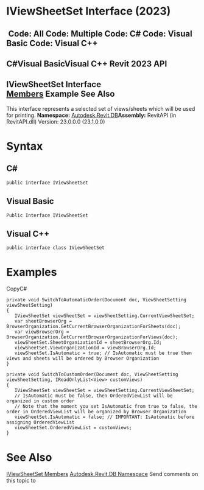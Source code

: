# IViewSheetSet Interface (2023)

﻿
 Code: All Code: Multiple Code: C# Code: Visual Basic Code: Visual C++   
---  
C#Visual BasicVisual C++
Revit 2023 API  
---  
IViewSheetSet Interface  
[Members](538dc970-ea92-b42c-144c-481032f284bf.md "IViewSheetSet Members") Example See Also  
---  
This interface represents a selected set of views/sheets which will be used for printing.
**Namespace:** [Autodesk.Revit.DB](87546ba7-461b-c646-cbb1-2cb8f5bff8b2.md "Autodesk.Revit.DB Namespace")**Assembly:** RevitAPI (in RevitAPI.dll) Version: 23.0.0.0 (23.1.0.0)
# Syntax
C#  
---  
```text
public interface IViewSheetSet
```
  
Visual Basic  
---  
```text
Public Interface IViewSheetSet
```
  
Visual C++  
---  
```text
public interface class IViewSheetSet
```
  
# Examples
CopyC#
```text
private void SwitchToAutomaticOrder(Document doc, ViewSheetSetting viewSheetSetting)
{
   IViewSheetSet viewSheetSet = viewSheetSetting.CurrentViewSheetSet;
   var sheetBrowserOrg = BrowserOrganization.GetCurrentBrowserOrganizationForSheets(doc);
   var viewBrowserOrg = BrowserOrganization.GetCurrentBrowserOrganizationForViews(doc);
   viewSheetSet.SheetOrganizationId = sheetBrowserOrg.Id;
   viewSheetSet.ViewOrganizationId = viewBrowserOrg.Id;
   viewSheetSet.IsAutomatic = true; // IsAutomatic must be true then views and sheets will be ordered by Browser Organization
}

private void SwitchToCustomOrder(Document doc, ViewSheetSetting viewSheetSetting, IReadOnlyList<View> customViews)
{
   IViewSheetSet viewSheetSet = viewSheetSetting.CurrentViewSheetSet;
   // IsAutomatic must be false, then OrderedViewList will be organized in custom order
   // Note that the moment you set IsAutomatic from true to false, the order in OrderedViewList will be organized by Browser Organization
   viewSheetSet.IsAutomatic = false; // IMPORTANT: IsAutomatic before assigning OrderedViewList
   viewSheetSet.OrderedViewList = customViews;
}
```

# See Also
[IViewSheetSet Members](538dc970-ea92-b42c-144c-481032f284bf.md "IViewSheetSet Members")
[Autodesk.Revit.DB Namespace](87546ba7-461b-c646-cbb1-2cb8f5bff8b2.md "Autodesk.Revit.DB Namespace")
Send comments on this topic to 